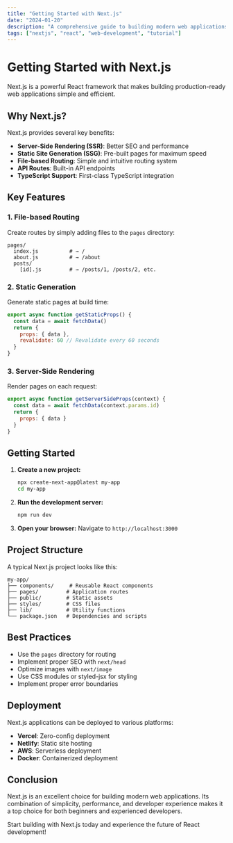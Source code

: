 ```yaml
---
title: "Getting Started with Next.js"
date: "2024-01-20"
description: "A comprehensive guide to building modern web applications with Next.js"
tags: ["nextjs", "react", "web-development", "tutorial"]
---
```


# Getting Started with Next.js

Next.js is a powerful React framework that makes building production-ready web applications simple and efficient.

## Why Next.js?

Next.js provides several key benefits:

- **Server-Side Rendering (SSR)**: Better SEO and performance
- **Static Site Generation (SSG)**: Pre-built pages for maximum speed
- **File-based Routing**: Simple and intuitive routing system
- **API Routes**: Built-in API endpoints
- **TypeScript Support**: First-class TypeScript integration

## Key Features

### 1. File-based Routing

Create routes by simply adding files to the `pages` directory:

```
pages/
  index.js          # → /
  about.js          # → /about
  posts/
    [id].js         # → /posts/1, /posts/2, etc.
```

### 2. Static Generation

Generate static pages at build time:

```javascript
export async function getStaticProps() {
  const data = await fetchData()
  return {
    props: { data },
    revalidate: 60 // Revalidate every 60 seconds
  }
}
```

### 3. Server-Side Rendering

Render pages on each request:

```javascript
export async function getServerSideProps(context) {
  const data = await fetchData(context.params.id)
  return {
    props: { data }
  }
}
```

## Getting Started

1. **Create a new project:**
   ```bash
   npx create-next-app@latest my-app
   cd my-app
   ```

2. **Run the development server:**
   ```bash
   npm run dev
   ```

3. **Open your browser:**
   Navigate to `http://localhost:3000`

## Project Structure

A typical Next.js project looks like this:

```
my-app/
├── components/     # Reusable React components
├── pages/         # Application routes
├── public/        # Static assets
├── styles/        # CSS files
├── lib/           # Utility functions
└── package.json   # Dependencies and scripts
```

## Best Practices

- Use the `pages` directory for routing
- Implement proper SEO with `next/head`
- Optimize images with `next/image`
- Use CSS modules or styled-jsx for styling
- Implement proper error boundaries

## Deployment

Next.js applications can be deployed to various platforms:

- **Vercel**: Zero-config deployment
- **Netlify**: Static site hosting
- **AWS**: Serverless deployment
- **Docker**: Containerized deployment

## Conclusion

Next.js is an excellent choice for building modern web applications. Its combination of simplicity, performance, and developer experience makes it a top choice for both beginners and experienced developers.

Start building with Next.js today and experience the future of React development!
